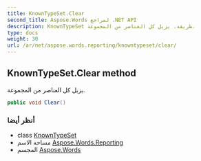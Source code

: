 ```yaml
---
title: KnownTypeSet.Clear
second_title: Aspose.Words لمراجع .NET API
description: KnownTypeSet طريقة. يزيل كل العناصر من المجموعة.
type: docs
weight: 30
url: /ar/net/aspose.words.reporting/knowntypeset/clear/
---
```

## KnownTypeSet.Clear method

يزيل كل العناصر من المجموعة.

```csharp
public void Clear()
```

### أنظر أيضا

* class [KnownTypeSet](../)
* مساحة الاسم [Aspose.Words.Reporting](../../knowntypeset/)
* المجسم [Aspose.Words](../../../)


